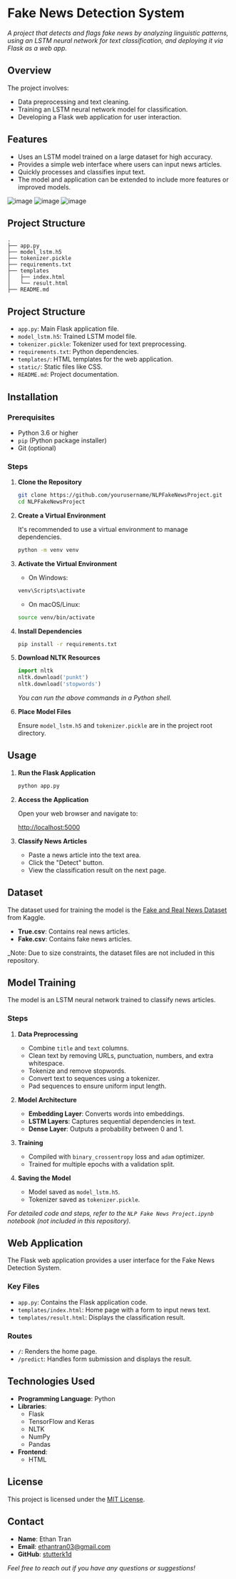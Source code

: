# Fake News Detection System

_A project that detects and flags fake news by analyzing linguistic patterns, using an LSTM neural network for text classification, and deploying it via Flask as a web app._

## Overview

The project involves:

- Data preprocessing and text cleaning.
- Training an LSTM neural network model for classification.
- Developing a Flask web application for user interaction.

## Features

- Uses an LSTM model trained on a large dataset for high accuracy.
- Provides a simple web interface where users can input news articles.
- Quickly processes and classifies input text.
- The model and application can be extended to include more features or improved models.

![image](https://github.com/user-attachments/assets/9dfe0493-bfbe-4920-8237-1c5719b464c1)
![image](https://github.com/user-attachments/assets/43b5cfbb-242e-44a4-b869-9201e9e418c6)
![image](https://github.com/user-attachments/assets/376b9821-aeff-4a13-b1f0-c156c5c346a4)

## Project Structure

```plaintext
.
├── app.py
├── model_lstm.h5
├── tokenizer.pickle
├── requirements.txt
├── templates
│   ├── index.html
│   └── result.html
├── README.md
```

## Project Structure

- `app.py`: Main Flask application file.
- `model_lstm.h5`: Trained LSTM model file.
- `tokenizer.pickle`: Tokenizer used for text preprocessing.
- `requirements.txt`: Python dependencies.
- `templates/`: HTML templates for the web application.
- `static/`: Static files like CSS.
- `README.md`: Project documentation.

## Installation

### Prerequisites

- Python 3.6 or higher
- `pip` (Python package installer)
- Git (optional)

### Steps

1. **Clone the Repository**

    ```bash
    git clone https://github.com/yourusername/NLPFakeNewsProject.git
    cd NLPFakeNewsProject
    ```

2. **Create a Virtual Environment**

    It's recommended to use a virtual environment to manage dependencies.

    ```bash
    python -m venv venv
    ```

3. **Activate the Virtual Environment**

    - On Windows:

    ```bash
    venv\Scripts\activate
    ```

    - On macOS/Linux:

    ```bash
    source venv/bin/activate
    ```

4. **Install Dependencies**

    ```bash
    pip install -r requirements.txt
    ```

5. **Download NLTK Resources**

    ```python
    import nltk
    nltk.download('punkt')
    nltk.download('stopwords')
    ```

    _You can run the above commands in a Python shell._

6. **Place Model Files**

    Ensure `model_lstm.h5` and `tokenizer.pickle` are in the project root directory.

## Usage

1. **Run the Flask Application**

    ```bash
    python app.py
    ```

2. **Access the Application**

    Open your web browser and navigate to:

    [http://localhost:5000](http://localhost:5000)

3. **Classify News Articles**

    - Paste a news article into the text area.
    - Click the "Detect" button.
    - View the classification result on the next page.

## Dataset

The dataset used for training the model is the [Fake and Real News Dataset](https://www.kaggle.com/datasets/clmentbisaillon/fake-and-real-news-dataset) from Kaggle.

- **True.csv**: Contains real news articles.
- **Fake.csv**: Contains fake news articles.

_Note: Due to size constraints, the dataset files are not included in this repository.
## Model Training

The model is an LSTM neural network trained to classify news articles.

### Steps

1. **Data Preprocessing**

    - Combine `title` and `text` columns.
    - Clean text by removing URLs, punctuation, numbers, and extra whitespace.
    - Tokenize and remove stopwords.
    - Convert text to sequences using a tokenizer.
    - Pad sequences to ensure uniform input length.

2. **Model Architecture**

    - **Embedding Layer**: Converts words into embeddings.
    - **LSTM Layers**: Captures sequential dependencies in text.
    - **Dense Layer**: Outputs a probability between 0 and 1.

3. **Training**

    - Compiled with `binary_crossentropy` loss and `adam` optimizer.
    - Trained for multiple epochs with a validation split.

4. **Saving the Model**

    - Model saved as `model_lstm.h5`.
    - Tokenizer saved as `tokenizer.pickle`.

_For detailed code and steps, refer to the `NLP Fake News Project.ipynb` notebook (not included in this repository)._

## Web Application

The Flask web application provides a user interface for the Fake News Detection System.

### Key Files

- `app.py`: Contains the Flask application code.
- `templates/index.html`: Home page with a form to input news text.
- `templates/result.html`: Displays the classification result.

### Routes

- `/`: Renders the home page.
- `/predict`: Handles form submission and displays the result.

## Technologies Used

- **Programming Language**: Python
- **Libraries**:
    - Flask
    - TensorFlow and Keras
    - NLTK
    - NumPy
    - Pandas
- **Frontend**:
    - HTML


## License

This project is licensed under the [MIT License](LICENSE).

## Contact

- **Name**: Ethan Tran
- **Email**: [ethantran03@gmail.com](mailto:ethantran03@gmail.com)
- **GitHub**: [stutterk1d](https://github.com/stutterk1d)

_Feel free to reach out if you have any questions or suggestions!_


